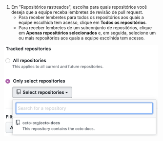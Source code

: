 1. Em "Repositórios rastreados", escolha para quais repositórios você deseja que a equipe receba lembretes de revisão de pull request.
   - Para receber lembretes para todos os repositórios aos quais a equipe escolhida tem acesso, clique em **Todos os repositórios**.
   - Para receber lembretes de um subconjunto de repositórios, clique em **Apenas repositórios selecionados** e, em seguida, selecione um ou mais repositórios aos quais a equipe escolhida tem acesso.

  ![Escolha repositórios rastreados](/assets/images/help/settings/scheduled-reminders-tracked-repos.png)
